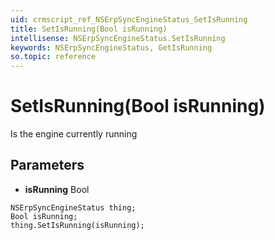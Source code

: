 ```yaml
---
uid: crmscript_ref_NSErpSyncEngineStatus_SetIsRunning
title: SetIsRunning(Bool isRunning)
intellisense: NSErpSyncEngineStatus.SetIsRunning
keywords: NSErpSyncEngineStatus, GetIsRunning
so.topic: reference
---
```


# SetIsRunning(Bool isRunning)

Is the engine currently running

## Parameters

* **isRunning** Bool

```crmscript
NSErpSyncEngineStatus thing;
Bool isRunning;
thing.SetIsRunning(isRunning);
```

